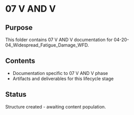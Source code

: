 # 07 V AND V

## Purpose
This folder contains 07 V AND V documentation for 04-20-04_Widespread_Fatigue_Damage_WFD.

## Contents
- Documentation specific to 07 V AND V phase
- Artifacts and deliverables for this lifecycle stage

## Status
Structure created - awaiting content population.
